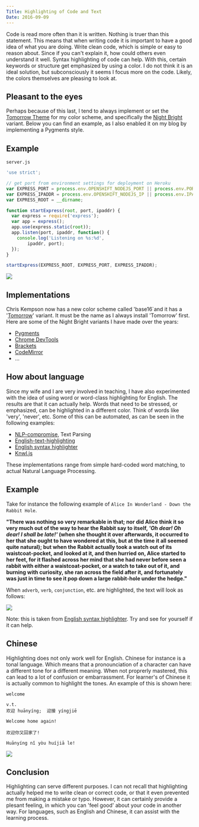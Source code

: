 ```yaml
---
Title: Highlighting of Code and Text
Date: 2016-09-09
---
```


Code is read more often than it is written. Nothing is truer than this statement. This means that when writing code it is important to have a good idea of what you are doing. Write clean code, which is simple or easy to reason about. Since if you can't explain it, how could others even understand it well. Syntax highlighting of code can help. With this, certain keywords or structure get emphasized by using a color. I do not think it is an ideal solution, but subconsciously it seems I focus more on the code. Likely, the colors themselves are pleasing to look at.

## Pleasant to the eyes
Perhaps because of this last, I tend to always implement or set the [Tomorrow Theme](https://github.com/chriskempson/tomorrow-theme) for my color scheme, and specifically the [Night Bright](https://github.com/chriskempson/tomorrow-theme#tomorrow-night-bright) variant. Below you can find an example, as I also enabled it on my blog by implementing a Pygments style.

## Example
`server.js`
```javascript
'use strict';

// get port from environment settings for deployment on Heroku
var EXPRESS_PORT = process.env.OPENSHIFT_NODEJS_PORT || process.env.PORT || 4000;
var EXPRESS_IPADDR = process.env.OPENSHIFT_NODEJS_IP || process.env.IPADDR || '127.0.0.1';
var EXPRESS_ROOT = __dirname;

function startExpress(root, port, ipaddr) {
  var express = require('express');
  var app = express();
  app.use(express.static(root));
  app.listen(port, ipaddr, function() {
    console.log('Listening on %s:%d',
		ipaddr, port);
  });
}

startExpress(EXPRESS_ROOT, EXPRESS_PORT, EXPRESS_IPADDR);
```

![](http://cdn.gbraad.nl/images/blog/javascript-syntax-highlighting.png)


## Implementations
Chris Kempson now has a new color scheme called 'base16`and it has a '[Tomorrow](https://chriskempson.github.io/base16/#tomorrow)' variant. It must be the name as I always install 'Tomorrow' first. Here are some of the Night Bright variants I have made over the years:

  * [Pygments](https://github.com/gbraad/pygments-style-tomorrownightbright)
  * [Chrome DevTools](https://github.com/gbraad/chrome-devtools-tomorrow-night-bright-theme)
  * [Brackets](https://github.com/gbraad/brackets-themes-TomorrowNightBright)
  * [CodeMirror](https://github.com/codemirror/CodeMirror/blob/master/theme/tomorrow-night-bright.css)
  * ...


## How about language
Since my wife and I are very involved in teaching, I have also experimented with the idea of using word or word-class highlighting for English. The results are that it can actually help. Words that need to be stressed, or emphasized, can be highlighted in a different color. Think of words like 'very', 'never', etc. Some of this can be automated, as can be seen in the following examples:

  * [NLP-compromise](http://nlp-compromise.github.io/website/), Text Parsing
  * [English-text-highlighting](http://evanhahn.github.io/English-text-highlighting/)
  * [English syntax highlighter](https://english.edward.io/)
  * [Knwl.js](https://github.com/loadfive/Knwl.js)

These implementations range from simple hard-coded word matching, to actual Natural Language Processing.


## Example
Take for instance the following example of `Alice In Wonderland - Down the Rabbit Hole`.

**"**There was nothing so very remarkable in that; nor did Alice think it so very much out of the way to hear the Rabbit say to itself, _'Oh dear! Oh dear! I shall be late!'_ (when she thought it over afterwards, it occurred to her that she ought to have wondered at this, but at the time it all seemed quite natural); but when the Rabbit actually took a watch out of its waistcoat-pocket, and looked at it, and then hurried on, Alice started to her feet, for it flashed across her mind that she had never before seen a rabbit with either a waistcoat-pocket, or a watch to take out of it, and burning with curiosity, she ran across the field after it, and fortunately was just in time to see it pop down a large rabbit-hole under the hedge.**"**

 When `adverb`, `verb`, `conjunction`, etc. are highlighted, the text will look as follows:
 
![](http://cdn.gbraad.nl/images/blog/english-text-highlighting.png)

Note: this is taken from [English syntax highlighter](https://english.edward.io/). Try and see for yourself if it can help.


## Chinese
Highlighting does not only work well for English. Chinese for instance is a tonal language. Which means that a pronounciation of a character can have a different tone for a different meaning. When not proprerly mastered, this can lead to a lot of confusion or embarrassment. For learner's of Chinese it is actually common to highlight the tones. An example of this is shown here:

```
welcome

v.t.
欢迎 huānyíng;  迎接 yíngjiē

Welcome home again!

欢迎你又回家了!

Huānyíng nǐ yòu huíjiā le!
```

![](http://cdn.gbraad.nl/images/blog/chinese-tone-highlighting.png)


## Conclusion
Highlighting can serve different purposes. I can not recall that highlighting actually helped me to write clean or correct code, or that it even prevented me from making a mistake or typo. However, it can certainly provide a plesant feeling, in which you can 'feel good' about your code in another way. For languages, such as English and Chinese, it can assist with the learning process.
